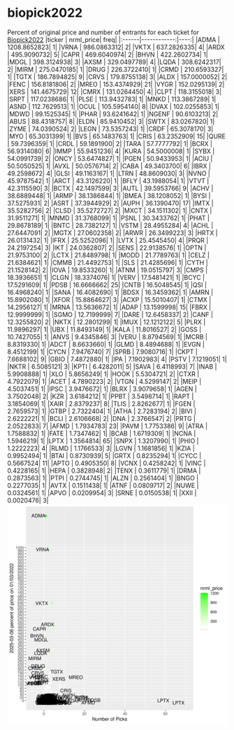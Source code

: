 # biopick2022
Percent of original price and number of entrants for each ticket for [Biopick2022](https://twitter.com/hashtag/Biopick2022)
|ticker |   nrml_price| freq|
|:------|------------:|----:|
|ADMA   | 1208.8652823|    1|
|VRNA   |  986.0863312|    2|
|VKTX   |  637.2826335|    4|
|ARDX   |  495.9090732|    5|
|CAPR   |  469.6040974|    2|
|BHVN   |  422.2602734|    1|
|MDGL   |  398.3124938|    3|
|AXSM   |  329.0497789|    4|
|LQDA   |  308.6242317|    2|
|MIRM   |  275.0470185|    1|
|DRUG   |  226.3722410|    1|
|CRMD   |  210.6593327|    1|
|TGTX   |  186.7894825|    9|
|CRVS   |  179.8755138|    3|
|ALDX   |  157.0000052|    2|
|FENC   |  156.8181806|    2|
|MREO   |  153.4374929|   21|
|VYGR   |  152.0295139|    2|
|XERS   |  141.4675729|   12|
|CMRX   |  131.0264450|    4|
|CLPT   |  118.3155018|    3|
|SRPT   |  117.0238686|    1|
|PLSE   |  113.9432783|    1|
|MNKD   |  113.3867289|    1|
|ASND   |  112.7629513|    1|
|OCUL   |  105.5954140|    8|
|DVAX   |  102.0255853|    1|
|MDWD   |   99.1525345|    1|
|PHAR   |   93.6241642|    1|
|NGENF  |   90.6103213|    2|
|ABUS   |   88.4318757|    8|
|ELDN   |   85.9410452|    3|
|SWTX   |   83.0267820|    1|
|ZYME   |   74.0390524|    2|
|LEGN   |   73.5357243|    1|
|CRDF   |   65.3078170|    3|
|MYO    |   65.3031399|    1|
|BVS    |   65.1483763|    1|
|CRIS   |   63.2352909|   15|
|QURE   |   59.7396359|    1|
|CRDL   |   59.1891900|    2|
|TARA   |   57.7777792|    1|
|BCRX   |   56.9314080|    6|
|IMMP   |   55.9451236|    4|
|KURA   |   54.5000008|    1|
|SYBX   |   54.0991739|    2|
|ONCY   |   53.6474827|    1|
|PGEN   |   50.9433953|    1|
|ACIU   |   50.5050525|    1|
|AVXL   |   50.0576714|    2|
|CABA   |   49.3403700|    6|
|IBRX   |   49.2598672|    4|
|GLSI   |   49.1163167|    1|
|LTRN   |   48.8609030|    3|
|NVNO   |   45.9787542|    1|
|ARCT   |   43.3126220|    1|
|BFLY   |   43.1988054|    1|
|VTVT   |   42.3115590|    3|
|BCTX   |   42.1497599|    3|
|AUTL   |   39.5953766|    9|
|ACHV   |   38.6889448|    1|
|ARMP   |   38.1386844|    1|
|BMEA   |   38.1208052|    1|
|BYSI   |   37.5275931|    2|
|ASRT   |   37.3944929|    2|
|AUPH   |   36.1390470|   17|
|IMTX   |   35.5282756|    2|
|CLSD   |   35.5272727|    2|
|MXCT   |   34.1511302|    1|
|CNTX   |   31.9511271|    1|
|MNMD   |   31.3768099|    1|
|PSNL   |   30.3433762|    1|
|PHAT   |   29.8678189|    1|
|BNTC   |   28.7382127|    1|
|VSTM   |   28.4955284|    4|
|ACHL   |   27.6447091|    2|
|MGTX   |   27.0602358|    2|
|ARWR   |   26.3499223|    3|
|HRTX   |   26.0131432|    1|
|IFRX   |   25.5252096|    1|
|LVTX   |   25.4545450|    4|
|PRQR   |   24.2197254|    3|
|IKT    |   24.0362807|    2|
|SENS   |   22.9138576|    1|
|OPTN   |   21.9753100|    2|
|LCTX   |   21.8489798|    1|
|MODD   |   21.7789763|    1|
|CELZ   |   21.6384621|    1|
|CMMB   |   21.4492753|    1|
|SLS    |   21.4285696|    1|
|CYTH   |   21.1528142|    2|
|IOVA   |   19.8533260|    1|
|ATNM   |   19.0515797|    3|
|CMPS   |   18.3936651|    1|
|CLGN   |   18.3374076|    1|
|VERV   |   17.5481421|    1|
|BCYC   |   17.5291609|    1|
|PDSB   |   16.6666662|   25|
|CNTB   |   16.5048545|    1|
|QSI    |   16.4968240|    1|
|SANA   |   16.4082690|    1|
|BDSX   |   16.3459362|    1|
|AMRN   |   15.8902080|    1|
|XFOR   |   15.8864627|    3|
|ACXP   |   15.5010407|    1|
|CTMX   |   14.2956127|    1|
|MRNA   |   13.5636672|    1|
|ADAP   |   13.1599998|   15|
|FBRX   |   12.9999999|    1|
|SGMO   |   12.7199999|    7|
|DARE   |   12.6458337|    2|
|CANF   |   12.3255820|    2|
|NKTX   |   12.2801299|    1|
|IMUX   |   12.1212122|    5|
|PLRX   |   11.9896297|    1|
|UBX    |   11.8493149|    1|
|KALA   |   11.8016527|    2|
|GOSS   |   10.7427055|    1|
|ANVS   |    9.4345846|    3|
|VERU   |    8.8794569|    1|
|MCRB   |    8.8319330|    1|
|ADCT   |    8.6633660|    1|
|GLMD   |    8.4894688|    1|
|EVGN   |    8.4512199|    1|
|CYCN   |    7.9476740|    7|
|SPRB   |    7.9080716|    1|
|CKPT   |    7.6688102|    9|
|GBIO   |    7.4872880|    1|
|IPA    |    7.1902983|    4|
|PSTV   |    7.1219051|    1|
|NKTR   |    6.5085121|    3|
|KPTI   |    6.4282011|    5|
|SAVA   |    6.4118993|    7|
|INAB   |    5.9908888|    1|
|XLO    |    5.8656249|    1|
|HOOK   |    5.5304721|    2|
|CTXR   |    4.7922079|    1|
|ACET   |    4.7890223|    2|
|VTGN   |    4.5299147|    2|
|MEIP   |    4.5037451|    1|
|IPSC   |    3.9476672|    1|
|BLRX   |    3.9079658|    1|
|AGEN   |    3.7502048|    2|
|KZR    |    3.6184212|    1|
|PPBT   |    3.5498714|    1|
|RAPT   |    3.1854069|    1|
|XAIR   |    2.8379237|    8|
|TLIS   |    2.8262677|    1|
|FGEN   |    2.7659573|    1|
|GTBP   |    2.7322404|    1|
|ATHA   |    2.7283194|    2|
|BIVI   |    2.6222221|    1|
|BCLI   |    2.6106668|    2|
|DNA    |    2.3766547|    2|
|PRTG   |    2.0522833|    7|
|AFMD   |    1.7934783|   23|
|PAVM   |    1.7753386|    9|
|ATRA   |    1.7588832|    1|
|FATE   |    1.7347462|    1|
|BCAB   |    1.6719309|    1|
|NCNA   |    1.5946219|    1|
|LPTX   |    1.3564814|   65|
|SNPX   |    1.3207990|    1|
|PHIO   |    1.2222223|    4|
|RLMD   |    1.1766533|    3|
|LGVN   |    1.1681856|    1|
|KZIA   |    0.9952494|    1|
|BTAI   |    0.8730939|    5|
|GRTX   |    0.8235294|    1|
|CYCC   |    0.5667524|   11|
|APTO   |    0.4905350|    8|
|VCNX   |    0.4258242|    1|
|VINC   |    0.4228165|    1|
|HEPA   |    0.3828948|    2|
|TENX   |    0.3611779|    1|
|DRMA   |    0.2873563|    1|
|PTPI   |    0.2744745|    1|
|ALZN   |    0.2561404|    1|
|BNGO   |    0.2277035|    1|
|AVTX   |    0.1511438|    1|
|ATNF   |    0.0809717|    2|
|NUWE   |    0.0324561|    1|
|APVO   |    0.0209954|    3|
|SRNE   |    0.0150538|    1|
|XXII   |    0.0020476|    3|
![retvspicks](biopicks.png?raw=true)
